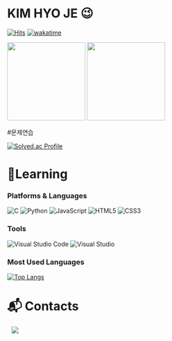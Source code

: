 # KIM HYO JE 😉

[![Hits](https://hits.seeyoufarm.com/api/count/incr/badge.svg?url=https%3A%2F%2Fgithub.com%2Fhyoje099&count_bg=%23FF9CF8&title_bg=%23E85CFF&icon=&icon_color=%23E7E7E7&title=hits&edge_flat=false)](https://hits.seeyoufarm.com)
[![wakatime](https://wakatime.com/badge/user/9566c98e-0942-41bf-951a-6b7651fed032.svg)](https://wakatime.com/@9566c98e-0942-41bf-951a-6b7651fed032)

<p>
  <img height="180em" src="https://github-readme-stats.vercel.app/api?username=hyoje099&show_icons=true&include_all_commits=true&bg_color=30,e96443,904e95&title_color=fff&text_color=fff">
  <img height="180em" src="https://github-readme-stats.vercel.app/api/top-langs/?username=hyoje099&layout=compact&bg_color=30,e96443,904e95&title_color=fff&text_color=fff">
</p>
#문제연습

[![Solved.ac Profile](http://mazassumnida.wtf/api/v2/generate_badge?boj=hyoje099)](https://solved.ac/hyoje099/)
# 📄Learning
### Platforms & Languages
![C](https://img.shields.io/badge/CA8B9CC.svg?&style=for-the-badge&logo=Java&logoColor=black)
![Python](https://img.shields.io/badge/Python-3776AB.svg?&style=for-the-badge&logo=Python&logoColor=white)
![JavaScript](https://img.shields.io/badge/JavaScript-F7DF1E.svg?&style=for-the-badge&logo=JavaScript&logoColor=white)
![HTML5](https://img.shields.io/badge/HTML5-E34F26.svg?&style=for-the-badge&logo=HTML5&logoColor=white)
![CSS3](https://img.shields.io/badge/CSS3-1572B6.svg?&style=for-the-badge&logo=CSS3&logoColor=white)

### Tools
![Visual Studio Code](https://img.shields.io/badge/Visual%20Studio%20Code-007ACC.svg?&style=for-the-badge&logo=Visual%20Studio%20Code&logoColor=white)
![Visual Studio](https://img.shields.io/badge/Visual%20Studio-5C2D91.svg?&style=for-the-badge&logo=Visual%20Studio%20Code&logoColor=white)


### Most Used Languages
[![Top Langs](https://github-readme-stats.vercel.app/api/top-langs/?username=anuraghazra&layout=compact)](https://github.com/hyoje099)


# :mailbox_with_mail: Contacts
<a href="https://instagram.com/hyoje099">
    <img 
        src="http://img.shields.io/badge/-Instagram-black?style=flat&logo=Instagram&link=https://instagram.com/hyoje099/"
        style="height : auto; margin-left : 10px; margin-right : 10px;"/>  
</a>
